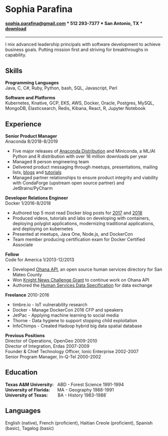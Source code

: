 # Sophia Parafina

#### sophia.parafina@gmail.com * 512 293-7377 * San Antonio, TX * [download](https://github.com/spara/resume/blob/master/sophia_parafina_2019.pdf)
---
I mix advanced leadership principals with software development to achieve  business goals. Putting mission first and striving for breakthroughs in capability.

## Skills

**Programming Languages**\
Java, C, C#, Ruby, Python, bash, SQL, Javascript, Perl

**Software and Platforms**\
Kubernetes, Knative, GCP, EKS, AWS, Docker, Oracle, Postgres, MySQL, MongoDB, Elasticsearch, Redis, Kibana, React, R, Jupyter Notebook

## Experience

**Senior Product Manager**\
Anaconda 8/2018-8/2019

- Five major releases of [Anaconda Distribution](https://www.anaconda.com/distribution/) and Miniconda, a ML/AI Python and R distribution with over 16 million downloads per year
- Managed 8 person engineering team 
- Delivered product messaging through meetups, presentations, mailing lists, [blogs](https://www.anaconda.com/how-to-build-custom-installer-for-r/) and [tutorials](https://github.com/conda/conda-tutorials/tree/master/condaR)
- Managed partner relationships to ensure product integrity and viability with CondaForge (upstream open source partner) and JetBrains/PyCharm

**Developer Relations Engineer**\
Docker 1/2016-8/2018

- Authored top 5 most read Docker blog posts for [2017](https://blog.docker.com/2017/12/top-5-blogs-2017-spring-boot-development-docker/) and [2018](https://blog.docker.com/2018/12/top-5-post-docker-container-java/)
- Produced videos, tutorials and labs on developing with containers, deploying polyglot applications, modernizing traditional applications, and deploying on kubernetes
- Presented at meetups, Java One, Node.js, and DockerCon
- Team member producing certification exam for Docker Certified Associate

**Fellow**\
Code for America 1/2013-12/2013
- Developed [Ohana API](https://github.com/codeforamerica/ohana-api), an open source human services directory for San Mateo County
- Won [Knight News Challenge Grant](https://knightfoundation.org/grants/201447979/) to continue work on Ohana API
- Authored the [Human Services Data Specification](http://docs.openreferral.org/en/latest/hsds/) for data exchange

**Freelance**
2010-2016

- timbre.io - IoT vulnerability research
- Docker - Manage DockerCon 2016 CFP and speakers
- JetPac - Applying machine learning to social media
- Thorne - Data hygiene to support stopping child exploitation
- InfoChimps - Created Hadoop hybrid big data spatial database

**Previous Positions**\
Director of Operations, OpenGeo 2009-2010\
Director of Integration, Erdas 2007-2009\
Founder & Chief Technology Officer, Ionic Enterprise 2002-2007\
Senior Program Manager, In-Q-Tel 2000-2002

## Education

**Texas A&M University:**   ABD - Forest Science 1991-1994\
**University of Florida:**      MA - Geography 1988-1991\
**University of Texas:**        BA - History 1983-1988`

## Languages

English (native), French (proficient), Haitian Creole (proficient), Spanish (basic), Tagalog (basic)
